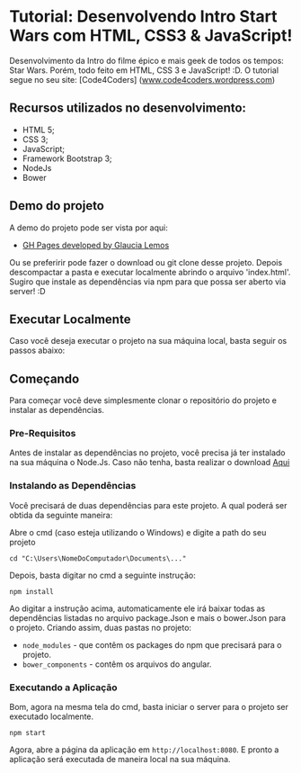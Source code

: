 # Tutorial: Desenvolvendo Intro Start Wars com HTML, CSS3 & JavaScript!

Desenvolvimento da Intro do filme épico e mais geek de todos os tempos: Star Wars. Porém, todo feito em HTML, CSS 3 e JavaScript! :D. O tutorial segue no seu site: [Code4Coders] (www.code4coders.wordpress.com)

## Recursos utilizados no desenvolvimento:

- HTML 5;
- CSS 3;
- JavaScript;
- Framework Bootstrap 3;
- NodeJs
- Bower

## Demo do projeto
A demo do projeto pode ser vista por aqui:

- [GH Pages developed by Glaucia Lemos]()

Ou se preferirir pode fazer o download ou git clone desse projeto. Depois descompactar a pasta e executar localmente abrindo o arquivo 'index.html'. Sugiro que instale as dependências via npm para que possa ser aberto via server! :D

## Executar Localmente

Caso você deseja executar o projeto na sua máquina local, basta seguir os passos abaixo:

## Começando

Para começar você deve simplesmente clonar o repositório do projeto e instalar as dependências.

### Pre-Requisitos

Antes de instalar as dependências no projeto, você precisa já ter instalado na sua máquina o Node.Js. Caso não tenha, basta realizar o download [Aqui](https://nodejs.org/en/)

### Instalando as Dependências

Você precisará de duas dependências para este projeto. A qual poderá ser obtida da seguinte maneira:

Abre o cmd (caso esteja utilizando o Windows) e digite a path do seu projeto

```
cd "C:\Users\NomeDoComputador\Documents\..."
```

Depois, basta digitar no cmd a seguinte instrução:

```
npm install
```

Ao digitar a instrução acima, automaticamente ele irá baixar todas as dependências listadas no arquivo package.Json e mais o bower.Json para o projeto. Criando assim, duas pastas no projeto: 

* `node_modules` - que contêm os packages do npm que precisará para o projeto.
* `bower_components` - contêm os arquivos do angular.

### Executando a Aplicação

Bom, agora na mesma tela do cmd, basta iniciar o server para o projeto ser executado localmente.

```
npm start
```

Agora, abre a página da aplicação em `http://localhost:8080`. E pronto a aplicação será executada de maneira local na sua máquina.
